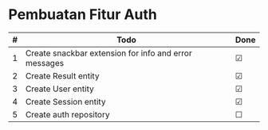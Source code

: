 # Pembuatan Fitur Auth

|#|Todo|Done|
|---|---|---|
|1|Create snackbar extension for info and error messages|&#9745;|
|2|Create Result entity |&#9745;|
|3|Create User entity |&#9745;|
|4|Create Session entity |&#9745;|
|5|Create auth repository|&#x2610;|

